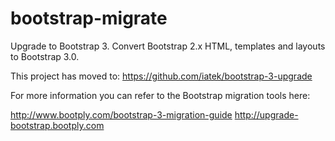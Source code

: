 bootstrap-migrate
=================

Upgrade to Bootstrap 3. Convert Bootstrap 2.x HTML, templates and layouts to Bootstrap 3.0.

This project has moved to: https://github.com/iatek/bootstrap-3-upgrade

For more information you can refer to the Bootstrap migration tools here: 

http://www.bootply.com/bootstrap-3-migration-guide
http://upgrade-bootstrap.bootply.com
